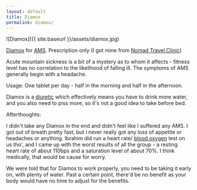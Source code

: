 ```yaml
---
layout: default
title: Diamox
permalink: diamox/
---
```


![Diamox]({{ site.baseurl }}/assets/diamox.jpg)

[Diamox](http://en.wikipedia.org/wiki/Acetazolamide) for [AMS](http://en.wikipedia.org/wiki/Altitude_sickness). Prescription only (I got mine from [Nomad Travel Clinic](http://www.nomadtravel.co.uk/c-4-travel-health-clinic.aspx))

Acute mountain sickness is a bit of a mystery as to whom it affects - fitness level has no correlation to the likelihood of falling ill. The symptoms of AMS generally begin with a headache.

Usage: One tablet per day - half in the morning and half in the afternoon.

Diamox is a [diuretic](http://en.wikipedia.org/wiki/Diuretic) which effectively means you have to drink more water, and you also need to piss more, so it's not a good idea to take before bed.

Afterthoughts:

I didn't take any Diamox in the end and didn't feel like I suffered any AMS. I got out of breath pretty fast, but I never really got any loss of appetite or headaches or anything. Ibrahim did run a heart rate/ [blood oxygen](https://en.wikipedia.org/wiki/Blood_oxygen_level) test on us tho', and I came up with the worst results of all the group - a resting heart rate of about 110bps and a saturation level of about 70%. I think medically, that would be cause for worry.

We were told that for Diamox to work properly, you need to be taking it early on, with plenty of water. Past a certain point, there'd be no benefit as your body would have no time to adjust for the benefits.

